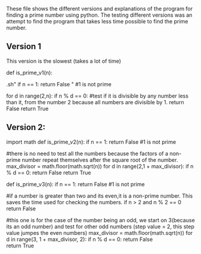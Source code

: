 
These file shows the different versions and explanations of the program for finding a prime number using python. The testing different versions was an attempt to find the program that takes less time possible to find the prime number. 

Version 1
--------------
This version is the slowest (takes a lot of time)

def is_prime_v1(n):

  .sh" if n == 1:
    return False " #1 is not prime

  for d in range(2,n):
    if n % d == 0: #test if it is divisible by any number less than it, from the number 2 because all numbers are divisible by 1.
      return False
  return True
  
  
Version 2:
----------
import math 
  def is_prime_v2(n):
  if n == 1:
    return False #1 is not prime
    
  #there is no need to test all the numbers because the factors of a non-prime number repeat themselves after the square root of the number.
  max_divisor = math.floor(math.sqrt(n))
  for d in range(2,1 + max_divisor):
    if n % d == 0:
      return False
  return True
  
  def is_prime_v3(n):
   if n == 1:
    return False #1 is not prime
  
  #if a number is greater than two and its even,it is a non-prime number. This saves the time used for checking the numbers.
   if n > 2 and n % 2 == 0
   return False
   
   #this one is for the case of the number being an odd, we start on 3(because its an odd number) and test for other odd numbers (step value = 2, this step value jumpes the even numbers)
 max_divisor = math.floor(math.sqrt(n))
  for d in range(3, 1 + max_divisor, 2):
     if n % d == 0:
        return False     
  return True
    
  
   
  
  
  
